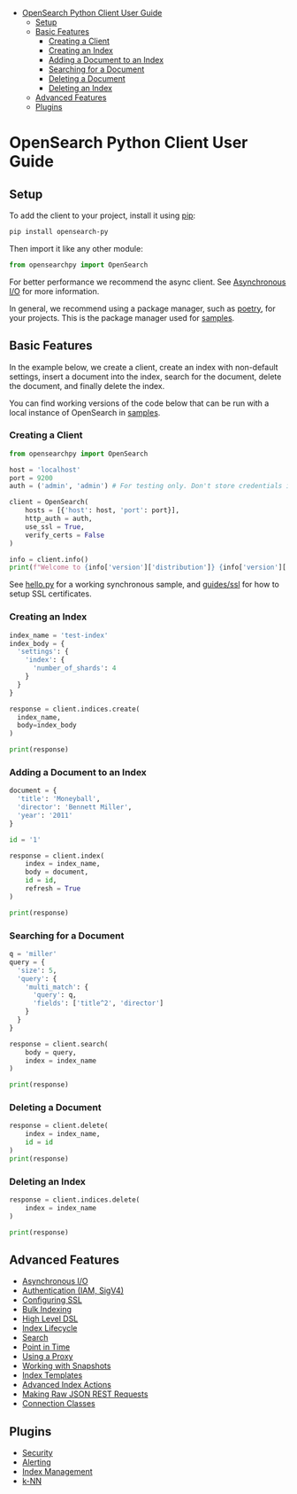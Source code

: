 - [OpenSearch Python Client User Guide](#opensearch-python-client-user-guide)
  - [Setup](#setup)
  - [Basic Features](#basic-features)
    - [Creating a Client](#creating-a-client)
    - [Creating an Index](#creating-an-index)
    - [Adding a Document to an Index](#adding-a-document-to-an-index)
    - [Searching for a Document](#searching-for-a-document)
    - [Deleting a Document](#deleting-a-document)
    - [Deleting an Index](#deleting-an-index)
  - [Advanced Features](#advanced-features)
  - [Plugins](#plugins)

# OpenSearch Python Client User Guide

## Setup

To add the client to your project, install it using [pip](https://pip.pypa.io/):

```bash
pip install opensearch-py
```

Then import it like any other module:

```python
from opensearchpy import OpenSearch
```

For better performance we recommend the async client. See [Asynchronous I/O](guides/async.md) for more information.

In general, we recommend using a package manager, such as [poetry](https://python-poetry.org/docs/), for your projects. This is the package manager used for [samples](samples).

## Basic Features

In the example below, we create a client, create an index with non-default settings, insert a 
document into the index, search for the document, delete the document, and finally delete the index.

You can find working versions of the code below that can be run with a local instance of OpenSearch in [samples](samples).

### Creating a Client

```python
from opensearchpy import OpenSearch

host = 'localhost'
port = 9200
auth = ('admin', 'admin') # For testing only. Don't store credentials in code.

client = OpenSearch(
    hosts = [{'host': host, 'port': port}],
    http_auth = auth,
    use_ssl = True,
    verify_certs = False
)

info = client.info()
print(f"Welcome to {info['version']['distribution']} {info['version']['number']}!")
```

See [hello.py](samples/hello/hello.py) for a working synchronous sample, and [guides/ssl](guides/ssl.md) for how to setup SSL certificates.

### Creating an Index

```python
index_name = 'test-index'
index_body = {
  'settings': {
    'index': {
      'number_of_shards': 4
    }
  }
}

response = client.indices.create(
  index_name, 
  body=index_body
)

print(response)
```

### Adding a Document to an Index

```python
document = {
  'title': 'Moneyball',
  'director': 'Bennett Miller',
  'year': '2011'
}

id = '1'

response = client.index(
    index = index_name,
    body = document,
    id = id,
    refresh = True
)

print(response)
```

### Searching for a Document

```python
q = 'miller'
query = {
  'size': 5,
  'query': {
    'multi_match': {
      'query': q,
      'fields': ['title^2', 'director']
    }
  }
}

response = client.search(
    body = query,
    index = index_name
)

print(response)
```

### Deleting a Document

```python
response = client.delete(
    index = index_name,
    id = id
)
print(response)
```

### Deleting an Index

```python
response = client.indices.delete(
    index = index_name
)

print(response)
```

## Advanced Features

- [Asynchronous I/O](guides/async.md)
- [Authentication (IAM, SigV4)](guides/auth.md)
- [Configuring SSL](guides/ssl.md)
- [Bulk Indexing](guides/bulk.md)
- [High Level DSL](guides/dsl.md)
- [Index Lifecycle](guides/index_lifecycle.md)
- [Search](guides/search.md)
- [Point in Time](guides/point_in_time.md)
- [Using a Proxy](guides/proxy.md)
- [Working with Snapshots](guides/snapshot.md)
- [Index Templates](guides/index_template.md)
- [Advanced Index Actions](guides/advanced_index_actions.md)
- [Making Raw JSON REST Requests](guides/json.md)
- [Connection Classes](guides/connection_classes.md)

## Plugins

- [Security](guides/plugins/security.md) 
- [Alerting](guides/plugins/alerting.md) 
- [Index Management](guides/plugins/index_management.md)
- [k-NN](guides/plugins/knn.md)